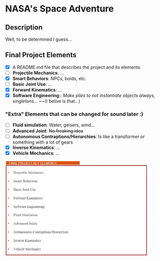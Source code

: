 # NASA's Space Adventure

## Description
Well, to be determined I guess...

## Final Project Elements

- [x] A README.md file that describes the project and its elements.
- [ ] **Projectile Mechanics**: ...
- [x] **Smart Behaviors**: NPCs, boids, etc.
- [ ] **Basic Joint Use**: ...
- [x] **Forward Kinematics**: ...
- [x] **Software Engineering:**: *Make piles to not instantiate objects always, singletons...* ~~(I belive is that...)

### "Extra" Elements that can be changed for sound later :)
- [ ] **Fluid simulation**: Water, geisers, wind...
- [ ] **Advanced Joint**: ~~No freaking idea~~
- [ ] **Autonomous Contraptions/Hierarchies**: Is like a transformer or something with a lot of gears
- [x] **Inverse Kinematics**: ...
- [x] **Vehicle Mechanics**: ...

<img src=requirements.jpg width="90%" height="40%">